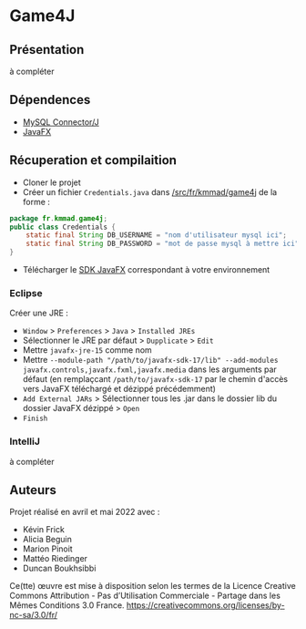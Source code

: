 # Game4J

## Présentation

à compléter

## Dépendences

- [MySQL Connector/J](https://mvnrepository.com/artifact/mysql/mysql-connector-java)
- [JavaFX](https://openjfx.io/)

## Récuperation et compilaition

- Cloner le projet
- Créer un fichier `Credentials.java` dans [/src/fr/kmmad/game4j](/src/fr/kmmad/game4j) de la forme :
```java
package fr.kmmad.game4j;
public class Credentials {
	static final String DB_USERNAME = "nom d'utilisateur mysql ici";
	static final String DB_PASSWORD = "mot de passe mysql à mettre ici";
}
```
- Télécharger le [SDK JavaFX](https://gluonhq.com/products/javafx/) correspondant à votre environnement

### Eclipse

Créer une JRE :
 - `Window` > `Preferences` > `Java` > `Installed JREs`
 - Sélectionner le JRE par défaut > `Dupplicate` > `Edit`
 - Mettre `javafx-jre-15` comme nom
 - Mettre `--module-path "/path/to/javafx-sdk-17/lib" --add-modules javafx.controls,javafx.fxml,javafx.media` dans les arguments par défaut (en remplaçcant `/path/to/javafx-sdk-17` par le chemin d'accès vers JavaFX téléchargé et dézippé précédemment)
 - `Add External JARs` > Sélectionner tous les .jar dans le dossier lib du dossier JavaFX dézippé > `Open`
 - `Finish`

### IntelliJ

à compléter

## Auteurs

Projet réalisé en avril et mai 2022 avec :
- Kévin Frick
- Alicia Beguin
- Marion Pinoit
- Mattéo Riedinger
- Duncan Boukhsibbi

Ce(tte) œuvre est mise à disposition selon les termes de la Licence Creative Commons Attribution - Pas d’Utilisation Commerciale - Partage dans les Mêmes Conditions 3.0 France.
https://creativecommons.org/licenses/by-nc-sa/3.0/fr/
